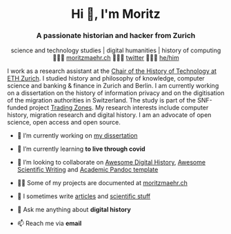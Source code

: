 <h1 align="center">Hi 👋, I'm Moritz</h1>

<h3 align="center">A passionate historian and hacker from Zurich</h3>

<p align='center'>science and technology studies | digital humanities | history of computing<br>👨🏻‍💻 <a href="https://moritzmaehr.ch/">moritzmaehr.ch</a> 🙇🏻‍♂️ <a href="https://twitter.com/moritzmaehr">twitter</a> 🧜🏻‍♂️ <a href="https://pronoun.is/he">he/him</a></p>

I work as a research assistant at the [Chair of the History of Technology at ETH Zurich](https://www.tg.ethz.ch/en/people/details/moritz-maehr/). I studied history and philosophy of knowledge, computer science and banking & finance in Zurich and Berlin. I am currently working on a dissertation on the history of information privacy and on the digitisation of the migration authorities in Switzerland. The study is part of the SNF-funded project [Trading Zones](http://p3.snf.ch/project-188795). My research interests include computer history, migration research and digital history. I am an advocate of open science, open access and open source.

- 🔭 I’m currently working on [my dissertation](https://www.tg.ethz.ch/projekte/details/die-fremden-und-der-computer/)

- 🌱 I’m currently learning **to live through covid**

- 👯 I’m looking to collaborate on [Awesome Digital History](https://github.com/maehr/awesome-digital-history), [Awesome Scientific Writing](https://github.com/writing-resources/awesome-scientific-writing) and [Academic Pandoc template](https://github.com/maehr/academic-pandoc-template)

- 👨‍💻 Some of my projects are documented at [moritzmaehr.ch](https://moritzmaehr.ch/projects/)

- 📝 I sometimes write [articles](https://moritzmaehr.ch/blog/) and [scientific stuff](https://moritzmaehr.ch/)

- 💬 Ask me anything about **digital history**

- 📫 Reach me via **email**
